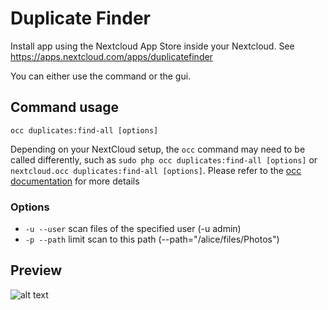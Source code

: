 # Duplicate Finder
Install app using the Nextcloud App Store inside your Nextcloud. See https://apps.nextcloud.com/apps/duplicatefinder

You can either use the command or the gui. 

## Command usage

  ```occ duplicates:find-all [options]```
  
Depending on your NextCloud setup, the `occ` command may need to be called differently, such as `sudo php occ duplicates:find-all [options]` or `nextcloud.occ duplicates:find-all [options]`. Please refer to the [occ documentation](https://docs.nextcloud.com/server/15/admin_manual/configuration_server/occ_command.html) for more details


### Options
- `-u --user` scan files of the specified user (-u admin)
- `-p --path` limit scan to this path (--path="/alice/files/Photos")


## Preview

![alt text](https://raw.githubusercontent.com/PaulLereverend/NextcloudDuplicateFinder/master/img/preview.png)
